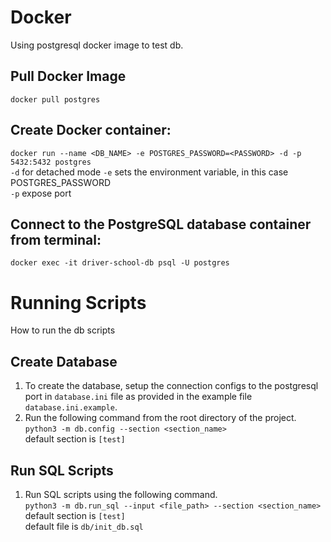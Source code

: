 # Docker
Using postgresql docker image to test db.

## Pull Docker Image
`docker pull postgres`

## Create Docker container:
`docker run --name <DB_NAME> -e POSTGRES_PASSWORD=<PASSWORD> -d -p 5432:5432 postgres` \
`-d` for detached mode
`-e` sets the environment variable, in this case POSTGRES_PASSWORD \
`-p` expose port

## Connect to the PostgreSQL database container from terminal:
`docker exec -it driver-school-db psql -U postgres`

# Running Scripts
How to run the db scripts
## Create Database
1. To create the database, setup the connection configs to the postgresql port in `database.ini` file as provided in the example file `database.ini.example`.
2. Run the following command from the root directory of the project. \
   `python3 -m db.config --section <section_name>` \
   default section is `[test]`

## Run SQL Scripts
1. Run SQL scripts using the following command. \
   `python3 -m db.run_sql --input <file_path> --section <section_name>` \
   default section is `[test]` \
   default file is `db/init_db.sql`
